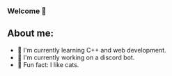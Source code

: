 ### Welcome 🌲


## About me:
- 🌱 I'm currently learning C++ and web development.
- 🌱 I'm currently working on a discord bot.
- 🌱 Fun fact: I like cats.

<!--
**leisure-cloud/leisure-cloud** is a ✨ _special_ ✨ repository because its `README.md` (this file) appears on your GitHub profile.

Here are some ideas to get you started:

- 🔭 I’m currently working on ...
- 🌱 I’m currently learning ...
- 👯 I’m looking to collaborate on ...
- 🤔 I’m looking for help with ...
- 💬 Ask me about ...
- 📫 How to reach me: ...
- 😄 Pronouns: ...
- ⚡ Fun fact: ...
-->
